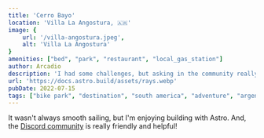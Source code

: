 ```yaml
---
title: 'Cerro Bayo'
location: 'Villa La Angostura, 🇦🇷'
image: {
    url: '/villa-angostura.jpeg',
    alt: 'Villa La Angostura'
}
amenities: ["bed", "park", "restaurant", "local_gas_station"]
author: Arcadio
description: 'I had some challenges, but asking in the community really helped!'
url: 'https://docs.astro.build/assets/rays.webp'
pubDate: 2022-07-15
tags: ["bike park", "destination", "south america", "adventure", "argentina"]
---
```

It wasn't always smooth sailing, but I'm enjoying building with Astro. And, the [Discord community](https://astro.build/chat) is really friendly and helpful!